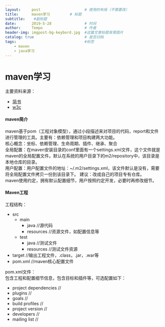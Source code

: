 ```yaml
---
layout:     post   				    # 使用的布局（不需要改）
title:      maven学习			# 标题 
subtitle:    #副标题
date:       2019-5-28 				# 时间
author:     Tempo					# 作者
header-img: imgpost-bg-keybord.jpg	#这篇文章标题背景图片
catalog: true 						# 是否归档
tags:								#标签
    - maven
    - java学习
---
```


# maven学习
主要资料来源：
* [简书](https://juejin.im/post/5af8336851882542a966bd07)
* [w3c](https://www.w3cschool.cn/maven/u7oe1ht0.html)

#### maven简介
maven基于pom（工程对象模型），通过小段描述来对项目的代码，report和文件进行管理的工具。主要有：依赖管理和项目构建两大功能。  
核心概念：坐标、依赖管理、生命周期、插件、继承、聚合  
全局配置：在maven安装目录的conf里面有一个settings.xml文件，这个文件就是maven的全局配置文件。默认在系统的用户目录下的m2/repository中，该目录是本地仓库的目录。  
用户配置：用户配置文件的地址：~/.m2/settings.xml，该文件默认是没有，需要将全局配置文件拷贝一份到该目录下。 建议：改成自己的项目专有仓库。  
maven使用约定，拥有默认配置细节，用户按照约定开发，必要时再修改细节。

#### Maven工程
工程结构：  
* src
    * main
      * java //源代码
      * resources //资源文件，如配置信息等
    * test
      * java //测试文件
      * resources //测试文件资源
* target //输出工程文件，.class，.jar，.war等
* pom.xml //maven核心配置文件

pom.xml文件：  
包含工程和配置细节信息，包含目标和插件等，可选配置如下：
* project dependencies //
* plugins //
* goals //
* build profiles //
* project version //
* developers //
* mailing list //

